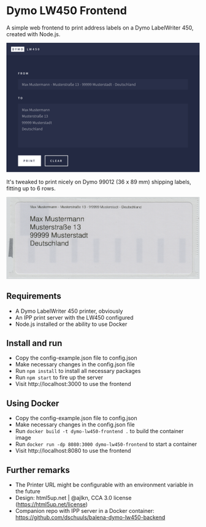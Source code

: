 # Dymo LW450 Frontend  
A simple web frontend to print address labels on a Dymo LabelWriter 450, created with Node.js.

![](screenshot.png)

It's tweaked to print nicely on Dymo 99012 (36 x 89 mm) shipping labels, fitting up to 6 rows.

![](photograph.png)

## Requirements
- A Dymo LabelWriter 450 printer, obviously
- An IPP print server with the LW450 configured
- Node.js installed or the ability to use Docker  

## Install and run
- Copy the config-example.json file to config.json
- Make necessary changes in the config.json file
- Run `npm install` to install all necessary packages
- Run `npm start` to fire up the server
- Visit http://localhost:3000 to use the frontend

## Using Docker
- Copy the config-example.json file to config.json
- Make necessary changes in the config.json file
- Run `docker build -t dymo-lw450-frontend .` to build the container image
- Run `docker run -dp 8080:3000 dymo-lw450-frontend` to start a container
- Visit http://localhost:8080 to use the frontend

## Further remarks
- The Printer URL might be configurable with an environment variable in the future
- Design: html5up.net | @ajlkn, CCA 3.0 license (https://html5up.net/license)
- Companion repo with IPP server in a Docker container: https://github.com/dschuuls/balena-dymo-lw450-backend
